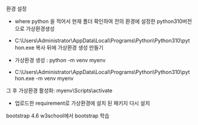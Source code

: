 환경 설정
- where python 을 적어서 현재 폴더 확인하여 전의 환경에 설정한 python310버전으로 가상환경생성
- C:\Users\Administrator\AppData\Local\Programs\Python\Python310\python.exe 복사 뒤에 가상환경 생성 만들기
- 가상환경 생성 :
python -m venv myenv

- C:\Users\Administrator\AppData\Local\Programs\Python\Python310\python.exe -m venv myenv

그 후
가상환경 활성화:
myenv\Scripts\activate

- 업로드한 requirement로 가상환경에 설치 된 패키지 다시 설치

bootstrap 4.6
w3school에서 bootstrap 학습
